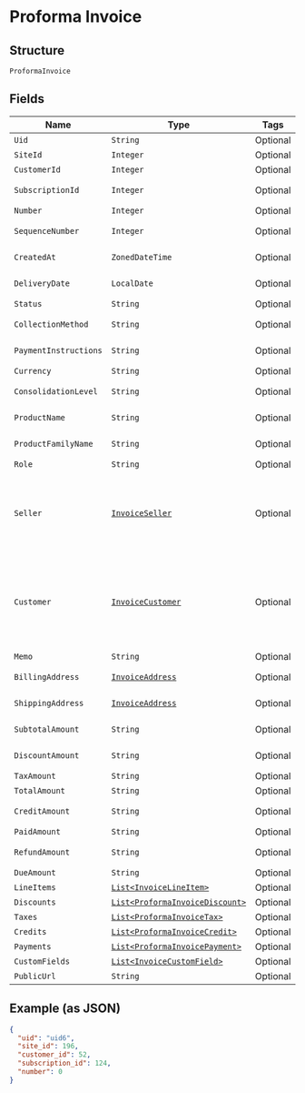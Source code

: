
# Proforma Invoice

## Structure

`ProformaInvoice`

## Fields

| Name | Type | Tags | Description | Getter | Setter |
|  --- | --- | --- | --- | --- | --- |
| `Uid` | `String` | Optional | - | String getUid() | setUid(String uid) |
| `SiteId` | `Integer` | Optional | - | Integer getSiteId() | setSiteId(Integer siteId) |
| `CustomerId` | `Integer` | Optional | - | Integer getCustomerId() | setCustomerId(Integer customerId) |
| `SubscriptionId` | `Integer` | Optional | - | Integer getSubscriptionId() | setSubscriptionId(Integer subscriptionId) |
| `Number` | `Integer` | Optional | - | Integer getNumber() | setNumber(Integer number) |
| `SequenceNumber` | `Integer` | Optional | - | Integer getSequenceNumber() | setSequenceNumber(Integer sequenceNumber) |
| `CreatedAt` | `ZonedDateTime` | Optional | - | ZonedDateTime getCreatedAt() | setCreatedAt(ZonedDateTime createdAt) |
| `DeliveryDate` | `LocalDate` | Optional | - | LocalDate getDeliveryDate() | setDeliveryDate(LocalDate deliveryDate) |
| `Status` | `String` | Optional | - | String getStatus() | setStatus(String status) |
| `CollectionMethod` | `String` | Optional | - | String getCollectionMethod() | setCollectionMethod(String collectionMethod) |
| `PaymentInstructions` | `String` | Optional | - | String getPaymentInstructions() | setPaymentInstructions(String paymentInstructions) |
| `Currency` | `String` | Optional | - | String getCurrency() | setCurrency(String currency) |
| `ConsolidationLevel` | `String` | Optional | - | String getConsolidationLevel() | setConsolidationLevel(String consolidationLevel) |
| `ProductName` | `String` | Optional | - | String getProductName() | setProductName(String productName) |
| `ProductFamilyName` | `String` | Optional | - | String getProductFamilyName() | setProductFamilyName(String productFamilyName) |
| `Role` | `String` | Optional | - | String getRole() | setRole(String role) |
| `Seller` | [`InvoiceSeller`](../../doc/models/invoice-seller.md) | Optional | Information about the seller (merchant) listed on the masthead of the invoice. | InvoiceSeller getSeller() | setSeller(InvoiceSeller seller) |
| `Customer` | [`InvoiceCustomer`](../../doc/models/invoice-customer.md) | Optional | Information about the customer who is owner or recipient the invoiced subscription. | InvoiceCustomer getCustomer() | setCustomer(InvoiceCustomer customer) |
| `Memo` | `String` | Optional | - | String getMemo() | setMemo(String memo) |
| `BillingAddress` | [`InvoiceAddress`](../../doc/models/invoice-address.md) | Optional | - | InvoiceAddress getBillingAddress() | setBillingAddress(InvoiceAddress billingAddress) |
| `ShippingAddress` | [`InvoiceAddress`](../../doc/models/invoice-address.md) | Optional | - | InvoiceAddress getShippingAddress() | setShippingAddress(InvoiceAddress shippingAddress) |
| `SubtotalAmount` | `String` | Optional | - | String getSubtotalAmount() | setSubtotalAmount(String subtotalAmount) |
| `DiscountAmount` | `String` | Optional | - | String getDiscountAmount() | setDiscountAmount(String discountAmount) |
| `TaxAmount` | `String` | Optional | - | String getTaxAmount() | setTaxAmount(String taxAmount) |
| `TotalAmount` | `String` | Optional | - | String getTotalAmount() | setTotalAmount(String totalAmount) |
| `CreditAmount` | `String` | Optional | - | String getCreditAmount() | setCreditAmount(String creditAmount) |
| `PaidAmount` | `String` | Optional | - | String getPaidAmount() | setPaidAmount(String paidAmount) |
| `RefundAmount` | `String` | Optional | - | String getRefundAmount() | setRefundAmount(String refundAmount) |
| `DueAmount` | `String` | Optional | - | String getDueAmount() | setDueAmount(String dueAmount) |
| `LineItems` | [`List<InvoiceLineItem>`](../../doc/models/invoice-line-item.md) | Optional | - | List<InvoiceLineItem> getLineItems() | setLineItems(List<InvoiceLineItem> lineItems) |
| `Discounts` | [`List<ProformaInvoiceDiscount>`](../../doc/models/proforma-invoice-discount.md) | Optional | - | List<ProformaInvoiceDiscount> getDiscounts() | setDiscounts(List<ProformaInvoiceDiscount> discounts) |
| `Taxes` | [`List<ProformaInvoiceTax>`](../../doc/models/proforma-invoice-tax.md) | Optional | - | List<ProformaInvoiceTax> getTaxes() | setTaxes(List<ProformaInvoiceTax> taxes) |
| `Credits` | [`List<ProformaInvoiceCredit>`](../../doc/models/proforma-invoice-credit.md) | Optional | - | List<ProformaInvoiceCredit> getCredits() | setCredits(List<ProformaInvoiceCredit> credits) |
| `Payments` | [`List<ProformaInvoicePayment>`](../../doc/models/proforma-invoice-payment.md) | Optional | - | List<ProformaInvoicePayment> getPayments() | setPayments(List<ProformaInvoicePayment> payments) |
| `CustomFields` | [`List<InvoiceCustomField>`](../../doc/models/invoice-custom-field.md) | Optional | - | List<InvoiceCustomField> getCustomFields() | setCustomFields(List<InvoiceCustomField> customFields) |
| `PublicUrl` | `String` | Optional | - | String getPublicUrl() | setPublicUrl(String publicUrl) |

## Example (as JSON)

```json
{
  "uid": "uid6",
  "site_id": 196,
  "customer_id": 52,
  "subscription_id": 124,
  "number": 0
}
```

